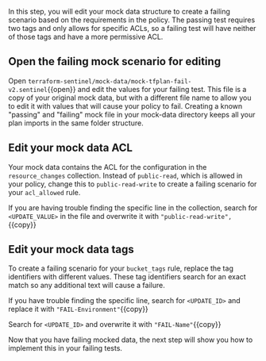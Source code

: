 In this step, you will edit your mock data structure to create a failing scenario based on the requirements in the policy. The passing test requires two tags and only allows for specific ACLs, so a failing test will have neither of those tags and have a more permissive ACL.

## Open the failing mock scenario for editing

Open `terraform-sentinel/mock-data/mock-tfplan-fail-v2.sentinel`{{open}} and edit the values for your failing test. This file is a copy of your original mock data, but with a different file name to allow you to edit it with values that will cause your policy to fail. Creating a known "passing" and "failing" mock file in your mock-data directory keeps all your plan imports in the same folder structure.

## Edit your mock data ACL

Your mock data contains the ACL for the configuration in the `resource_changes` collection. Instead of `public-read`, which is allowed in your policy, change this to `public-read-write` to create a failing scenario for your `acl_allowed` rule. 

If you are having trouble finding the specific line in the collection, search for `<UPDATE_VALUE>` in the file and overwrite it with `"public-read-write",`{{copy}}

## Edit your mock data tags

To create a failing scenario for your `bucket_tags` rule, replace the tag identifiers with different values. These tag identifiers search for an exact match so any additional text will cause a failure. 

If you have trouble finding the specific line, search for `<UPDATE_ID>` and replace it with `"FAIL-Environment"`{{copy}}

Search for `<UPDATE_ID>` and overwrite it with `"FAIL-Name"`{{copy}}

Now that you have failing mocked data, the next step will show you how to implement this in your failing tests.